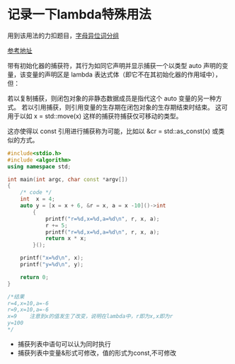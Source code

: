 # 记录一下lambda特殊用法
用到该用法的力扣题目，[字母异位词分组](https://leetcode-cn.com/problems/group-anagrams/solution/zi-mu-yi-wei-ci-fen-zu-by-leetcode-solut-gyoc/)



[参考地址](https://zh.cppreference.com/w/cpp/language/lambda)


带有初始化器的捕获符，其行为如同它声明并显示捕获一个以类型 auto 声明的变量，该变量的声明区是 lambda 表达式体（即它不在其初始化器的作用域中），但：

若以复制捕获，则闭包对象的非静态数据成员是指代这个 auto 变量的另一种方式。
若以引用捕获，则引用变量的生存期在闭包对象的生存期结束时结束。
这可用于以如 x = std::move(x) 这样的捕获符捕获仅可移动的类型。

这亦使得以 const 引用进行捕获称为可能，比如以 &cr = std::as_const(x) 或类似的方式。

```C++
#include<stdio.h>
#include <algorithm>
using namespace std;

int main(int argc, char const *argv[])
{
	/* code */
	int  x = 4;
	auto y = [x = x + 6, &r = x, a = x -10]()->int
	    {
	    	printf("r=%d,x=%d,a=%d\n", r, x, a);
	        r += 5;
	        printf("r=%d,x=%d,a=%d\n", r, x, a);
	        return x * x;
	    }();

	printf("x=%d\n", x);
	printf("y=%d\n", y);

	return 0;
}

/*结果
r=4,x=10,a=-6
r=9,x=10,a=-6
x=9    注意到x的值发生了改变，说明在lambda中，r即为x,x即为r
y=100
*/
```

* 捕获列表中语句可以认为同时执行
* 捕获列表中变量&形式可修改，值的形式为const,不可修改